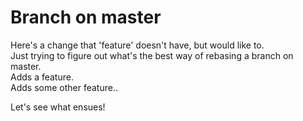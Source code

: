 # Branch on master

Here's a change that 'feature' doesn't have, but would like to.  
Just trying to figure out what's the best way of rebasing a branch on master.  
Adds a feature.  
Adds some other feature..  

Let's see what ensues!
